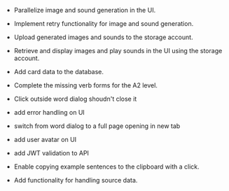 - Parallelize image and sound generation in the UI.  
- Implement retry functionality for image and sound generation.  
- Upload generated images and sounds to the storage account.  
- Retrieve and display images and play sounds in the UI using the storage account.  
- Add card data to the database.  
- Complete the missing verb forms for the A2 level.  
- Click outside word dialog shoudn't close it
- add error handling on UI
- switch from word dialog to a full page opening in new tab
- add user avatar on UI
- add JWT validation to API

- Enable copying example sentences to the clipboard with a click.  
- Add functionality for handling source data.  